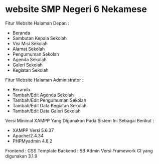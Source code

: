 # website SMP Negeri 6 Nekamese

Fitur Website Halaman Depan :

- Beranda
- Sambutan Kepala Sekolah
- Visi Misi Sekolah
- Alamat Sekolah
- Pengumuman Sekolah
- Agenda Sekolah
- Galeri Sekolah
- Kegiatan Sekolah

Fitur Website Halaman Administrator :

- Beranda
- Tambah/Edit Agenda Sekolah
- Tambah/Edit Pengumuman Sekolah
- Tambah/Edit Data Kegiatan Sekolah
- Tambah/Edit Data Galeri Sekolah

Versi Minimal XAMPP Yang Digunakan Pada Sistem Ini Sebagai Berikut :
- XAMPP Versi 5.6.37
- Apache/2.4.34
- PHPMyadmin 4.8.2

Frontend : CSS Template
Backend : SB Admin
Versi Framework CI yang digunakan 3.1.9